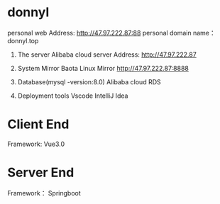 # donnyl
 personal web
 Address:  http://47.97.222.87:88
 personal domain name：donnyl.top



1. The server
Alibaba cloud server
Address:  http://47.97.222.87

2. System Mirror
Baota Linux Mirror
http://47.97.222.87:8888


3. Database(mysql -version:8.0)
Alibaba cloud RDS

4. Deployment tools
Vscode
IntelliJ Idea

# Client End
Framework: Vue3.0


# Server End
Framework： Springboot
